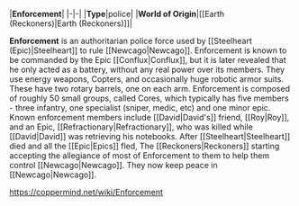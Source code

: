 |**Enforcement**|
|-|-|
|**Type**|police|
|**World of Origin**|[[Earth (Reckoners)\|Earth (Reckoners)]]|

**Enforcement** is an authoritarian police force used by [[Steelheart (Epic)\|Steelheart]] to rule [[Newcago\|Newcago]]. Enforcement is known to be commanded by the Epic [[Conflux\|Conflux]], but it is later revealed that he only acted as a battery, without any real power over its members.
They use energy weapons, Copters, and occasionally huge robotic armor suits. These have two rotary barrels, one on each arm.
Enforcement is composed of roughly 50 small groups, called Cores, which typically has five members - three infantry, one specialist (sniper, medic, etc) and one minor epic.
Known enforcement members include [[David\|David's]] friend, [[Roy\|Roy]], and an Epic, [[Refractionary\|Refractionary]], who was killed while [[David\|David]] was retrieving his notebooks.
After [[Steelheart\|Steelheart]] died and all the [[Epic\|Epics]] fled, The [[Reckoners\|Reckoners]] starting accepting the allegiance of most of Enforcement to them to help them control [[Newcago\|Newcago]]. They now keep peace in [[Newcago\|Newcago]].



https://coppermind.net/wiki/Enforcement